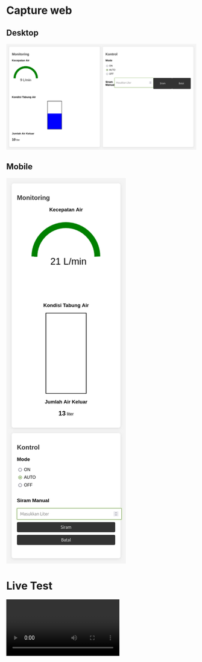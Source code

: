 # Capture web
## Desktop
![Level 1](img/1d.png)
## Mobile
![Level 1](img/1m.png)

# Live Test
<video src="img/test1.mp4"></video>